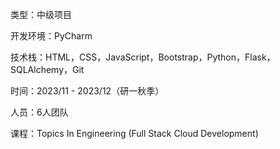 类型：中级项目

开发环境：PyCharm

技术栈：HTML，CSS，JavaScript，Bootstrap，Python，Flask，SQLAlchemy，Git

时间：2023/11 - 2023/12（研一秋季）

人员：6人团队

课程：Topics In Engineering (Full Stack Cloud Development)

